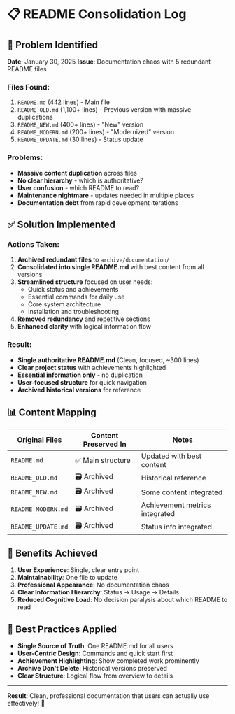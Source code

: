 # 📋 README Consolidation Log

## 🚨 Problem Identified

**Date**: January 30, 2025
**Issue**: Documentation chaos with 5 redundant README files

### Files Found:
1. `README.md` (442 lines) - Main file
2. `README_OLD.md` (1,100+ lines) - Previous version with massive duplications
3. `README_NEW.md` (400+ lines) - "New" version
4. `README_MODERN.md` (200+ lines) - "Modernized" version  
5. `README_UPDATE.md` (30 lines) - Status update

### Problems:
- **Massive content duplication** across files
- **No clear hierarchy** - which is authoritative?
- **User confusion** - which README to read?
- **Maintenance nightmare** - updates needed in multiple places
- **Documentation debt** from rapid development iterations

## ✅ Solution Implemented

### Actions Taken:
1. **Archived redundant files** to `archive/documentation/`
2. **Consolidated into single README.md** with best content from all versions
3. **Streamlined structure** focused on user needs:
   - Quick status and achievements
   - Essential commands for daily use
   - Core system architecture
   - Installation and troubleshooting
4. **Removed redundancy** and repetitive sections
5. **Enhanced clarity** with logical information flow

### Result:
- **Single authoritative README.md** (Clean, focused, ~300 lines)
- **Clear project status** with achievements highlighted
- **Essential information only** - no duplication
- **User-focused structure** for quick navigation
- **Archived historical versions** for reference

## 📊 Content Mapping

| Original Files | Content Preserved In | Notes |
|----------------|---------------------|-------|
| `README.md` | ✅ Main structure | Updated with best content |
| `README_OLD.md` | 🗃️ Archived | Historical reference |
| `README_NEW.md` | 🗃️ Archived | Some content integrated |
| `README_MODERN.md` | 🗃️ Archived | Achievement metrics integrated |
| `README_UPDATE.md` | 🗃️ Archived | Status info integrated |

## 🎯 Benefits Achieved

1. **User Experience**: Single, clear entry point
2. **Maintainability**: One file to update
3. **Professional Appearance**: No documentation chaos
4. **Clear Information Hierarchy**: Status → Usage → Details
5. **Reduced Cognitive Load**: No decision paralysis about which README to read

## 📝 Best Practices Applied

- **Single Source of Truth**: One README.md for all users
- **User-Centric Design**: Commands and quick start first
- **Achievement Highlighting**: Show completed work prominently
- **Archive Don't Delete**: Historical versions preserved
- **Clear Structure**: Logical flow from overview to details

---

**Result**: Clean, professional documentation that users can actually use effectively! 🎉
